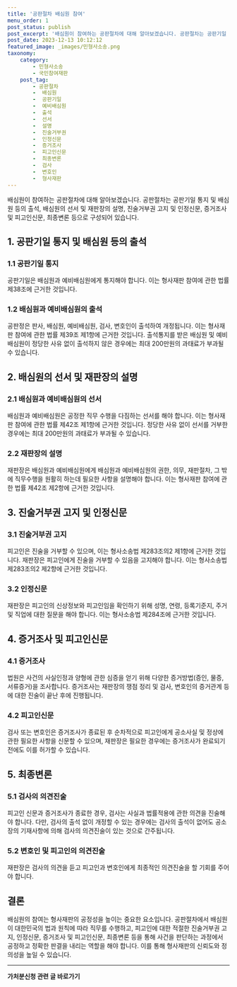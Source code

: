 ```yaml
---
title: '공판절차 배심원 참여'
menu_order: 1
post_status: publish
post_excerpt: '배심원이 참여하는 공판절차에 대해 알아보겠습니다. 공판절차는 공판기일 통지 및 배심원 등의 출석, 배심원의 선서 및 재판장의 설명, 진술거부권 고지 및 인정신문, 증거조사 및 피고인신문, 최종변론 등으로 구성되어 있습니다.'
post_date: 2023-12-13 10:12:12
featured_image: _images/민형사소송.png
taxonomy:
    category:
        - 민형사소송
        - 국민참여재판
    post_tag:
        - 공판절차
        -  배심원
        -  공판기일
        -  예비배심원
        -  출석
        -  선서
        -  설명
        -  진술거부권
        -  인정신문
        -  증거조사
        -  피고인신문
        -  최종변론
        -  검사
        -  변호인
        -  형사재판
---
```



배심원이 참여하는 공판절차에 대해 알아보겠습니다. 공판절차는 공판기일 통지 및 배심원 등의 출석, 배심원의 선서 및 재판장의 설명, 진술거부권 고지 및 인정신문, 증거조사 및 피고인신문, 최종변론 등으로 구성되어 있습니다.

## 1. 공판기일 통지 및 배심원 등의 출석
### 1.1 공판기일 통지
공판기일은 배심원과 예비배심원에게 통지해야 합니다. 이는 형사재판 참여에 관한 법률 제38조에 근거한 것입니다.

### 1.2 배심원과 예비배심원의 출석
공판정은 판사, 배심원, 예비배심원, 검사, 변호인이 출석하여 개정됩니다. 이는 형사재판 참여에 관한 법률 제39조 제1항에 근거한 것입니다. 출석통지를 받은 배심원 및 예비배심원이 정당한 사유 없이 출석하지 않은 경우에는 최대 200만원의 과태료가 부과될 수 있습니다.

## 2. 배심원의 선서 및 재판장의 설명
### 2.1 배심원과 예비배심원의 선서
배심원과 예비배심원은 공정한 직무 수행을 다짐하는 선서를 해야 합니다. 이는 형사재판 참여에 관한 법률 제42조 제1항에 근거한 것입니다. 정당한 사유 없이 선서를 거부한 경우에는 최대 200만원의 과태료가 부과될 수 있습니다.

### 2.2 재판장의 설명
재판장은 배심원과 예비배심원에게 배심원과 예비배심원의 권한, 의무, 재판절차, 그 밖에 직무수행을 원활히 하는데 필요한 사항을 설명해야 합니다. 이는 형사재판 참여에 관한 법률 제42조 제2항에 근거한 것입니다.

## 3. 진술거부권 고지 및 인정신문
### 3.1 진술거부권 고지
피고인은 진술을 거부할 수 있으며, 이는 형사소송법 제283조의2 제1항에 근거한 것입니다. 재판장은 피고인에게 진술을 거부할 수 있음을 고지해야 합니다. 이는 형사소송법 제283조의2 제2항에 근거한 것입니다.

### 3.2 인정신문
재판장은 피고인의 신상정보와 피고인임을 확인하기 위해 성명, 연령, 등록기준지, 주거 및 직업에 대한 질문을 해야 합니다. 이는 형사소송법 제284조에 근거한 것입니다.

## 4. 증거조사 및 피고인신문
### 4.1 증거조사
법원은 사건의 사실인정과 양형에 관한 심증을 얻기 위해 다양한 증거방법(증인, 물증, 서류증거)을 조사합니다. 증거조사는 재판장의 쟁점 정리 및 검사, 변호인의 증거관계 등에 대한 진술이 끝난 후에 진행됩니다.

### 4.2 피고인신문
검사 또는 변호인은 증거조사가 종료된 후 순차적으로 피고인에게 공소사실 및 정상에 관한 필요한 사항을 신문할 수 있으며, 재판장은 필요한 경우에는 증거조사가 완료되기 전에도 이를 허가할 수 있습니다.

## 5. 최종변론
### 5.1 검사의 의견진술
피고인 신문과 증거조사가 종료한 경우, 검사는 사실과 법률적용에 관한 의견을 진술해야 합니다. 다만, 검사의 출석 없이 개정할 수 있는 경우에는 검사의 출석이 없어도 공소장의 기재사항에 의해 검사의 의견진술이 있는 것으로 간주됩니다.

### 5.2 변호인 및 피고인의 의견진술
재판장은 검사의 의견을 듣고 피고인과 변호인에게 최종적인 의견진술을 할 기회를 주어야 합니다.

## 결론
배심원의 참여는 형사재판의 공정성을 높이는 중요한 요소입니다. 공판절차에서 배심원이 대한민국의 법과 원칙에 따라 직무를 수행하고, 피고인에 대한 적절한 진술거부권 고지, 인정신문, 증거조사 및 피고인신문, 최종변론 등을 통해 사건을 판단하는 과정에서 공정하고 정확한 판결을 내리는 역할을 해야 합니다. 이를 통해 형사재판의 신뢰도와 정의성을 높일 수 있습니다.


<!-- wp:separator -->
<hr class="wp-block-separator has-alpha-channel-opacity"/>
<!-- /wp:separator -->

<!-- wp:group {"backgroundColor":"base","layout":{"type":"constrained"}} -->
<div class="wp-block-group has-base-background-color has-background"><!-- wp:paragraph {"align":"center","fontSize":"medium"} -->
<p class="has-text-align-center has-large-font-size"><strong>가처분신청 관련 글 바로가기</strong></p>
<!-- /wp:paragraph -->


<!-- wp:latest-posts
{"categories":[{"id":14597,"count":19,"description":"","link":"https://uknowlaw.com/category/%ea%b0%80%ec%b2%98%eb%b6%84%ec%8b%a0%ec%b2%ad/","name":"가처분신청","slug":"가처분신청","taxonomy":"category","parent":0,"meta":[],"_links":{"self":[{"href":"https://uknowlaw.com/wp-json/wp/v2/categories/14597"}],"collection":[{"href":"https://uknowlaw.com/wp-json/wp/v2/categories"}],"about":[{"href":"https://uknowlaw.com/wp-json/wp/v2/taxonomies/category"}],"wp:post_type":[{"href":"https://uknowlaw.com/wp-json/wp/v2/posts?categories=14597"}],"curies":[{"name":"wp","href":"https://api.w.org/{rel}","templated":true}]}}],"postsToShow":100,"excerptLength":28,"postLayout":"grid","columns":2,"featuredImageAlign":"left","featuredImageSizeSlug":"large","fontSize":"small"} /--></div>
<!-- /wp:group -->